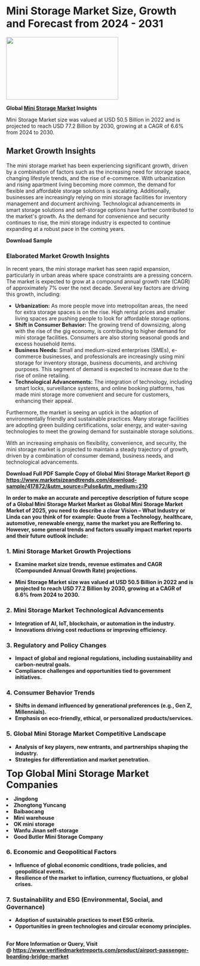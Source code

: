 <H1>Mini Storage Market Size, Growth and Forecast from 2024 - 2031</H1><img class="aligncenter size-medium wp-image-584254" src="https://thirdeyenews.in/wp-content/uploads/2024/09/Global-Market-Research-300x168.jpeg" alt="" width="300" height="168" /><p><strong>Global&nbsp;<a href="https://www.marketsizeandtrends.com/download-sample/417872/&amp;utm_source=Pulse&amp;utm_medium=210">Mini Storage Market</a> Insights</strong></p><p>Mini Storage Market size was valued at USD 50.5 Billion in 2022 and is projected to reach USD 77.2 Billion by 2030, growing at a CAGR of 6.6% from 2024 to 2030.</p><p><h2>Market Growth Insights</h2> <p>The mini storage market has been experiencing significant growth, driven by a combination of factors such as the increasing need for storage space, changing lifestyle trends, and the rise of e-commerce. With urbanization and rising apartment living becoming more common, the demand for flexible and affordable storage solutions is escalating. Additionally, businesses are increasingly relying on mini storage facilities for inventory management and document archiving. Technological advancements in smart storage solutions and self-storage options have further contributed to the market's growth. As the demand for convenience and security continues to rise, the mini storage industry is expected to continue expanding at a robust pace in the coming years.</p> <p><strong>Download Sample</strong></p> <h3>Elaborated Market Growth Insights</h3> <p>In recent years, the mini storage market has seen rapid expansion, particularly in urban areas where space constraints are a pressing concern. The market is expected to grow at a compound annual growth rate (CAGR) of approximately 7% over the next decade. Several key factors are driving this growth, including:</p> <ul> <li><strong>Urbanization:</strong> As more people move into metropolitan areas, the need for extra storage spaces is on the rise. High rental prices and smaller living spaces are pushing people to look for affordable storage options.</li> <li><strong>Shift in Consumer Behavior:</strong> The growing trend of downsizing, along with the rise of the gig economy, is contributing to higher demand for mini storage facilities. Consumers are also storing seasonal goods and excess household items.</li> <li><strong>Business Needs:</strong> Small and medium-sized enterprises (SMEs), e-commerce businesses, and professionals are increasingly using mini storage for inventory storage, business documents, and archiving purposes. This segment of demand is expected to increase due to the rise of online retailing.</li> <li><strong>Technological Advancements:</strong> The integration of technology, including smart locks, surveillance systems, and online booking platforms, has made mini storage more convenient and secure for customers, enhancing their appeal.</li> </ul> <p>Furthermore, the market is seeing an uptick in the adoption of environmentally friendly and sustainable practices. Many storage facilities are adopting green building certifications, solar energy, and water-saving technologies to meet the growing demand for sustainable storage solutions.</p> <p>With an increasing emphasis on flexibility, convenience, and security, the mini storage market is projected to maintain a steady trajectory of growth, driven by a combination of consumer demand, business needs, and technological advancements.</p> <p><strong></p><p><span class=""><strong>Download Full PDF Sample Copy of Global Mini Storage Market Report</strong> @ <a href="https://www.marketsizeandtrends.com/download-sample/417872/&amp;utm_source=Pulse&amp;utm_medium=210" target="_blank">https://www.marketsizeandtrends.com/download-sample/417872/&amp;utm_source=Pulse&amp;utm_medium=210</a></span></p><p>In order to make an accurate and perceptive description of future scope of a Global&nbsp;Mini Storage Market Market as Global&nbsp;Mini Storage Market Market of 2025, you need to describe a clear Vision &ndash; What Industry or Linda can you think of for example: Quote from a Technology, healthcare, automotive, renewable energy, name the market you are Reffering to. However, some general trends and factors usually impact market reports and their future outlook include:</p><h3>1.&nbsp;<strong>Mini Storage Market Growth Projections</strong></h3><ul><li>Examine market size trends, revenue estimates and CAGR (Compounded Annual Growth Rate) projections.</li><li><p>Mini Storage Market size was valued at USD 50.5 Billion in 2022 and is projected to reach USD 77.2 Billion by 2030, growing at a CAGR of 6.6% from 2024 to 2030.</p></li></ul><h3>2.&nbsp;<strong>Mini Storage Market Technological Advancements</strong></h3><ul><li>Integration of AI, IoT, blockchain, or automation in the industry.</li><li>Innovations driving cost reductions or improving efficiency.</li></ul><h3>3.&nbsp;<strong>Regulatory and Policy Changes</strong></h3><ul><li>Impact of global and regional regulations, including sustainability and carbon-neutral goals.</li><li>Compliance challenges and opportunities tied to government initiatives.</li></ul><h3>4.&nbsp;<strong>Consumer Behavior Trends</strong></h3><ul><li>Shifts in demand influenced by generational preferences (e.g., Gen Z, Millennials).</li><li>Emphasis on eco-friendly, ethical, or personalized products/services.</li></ul><h3>5.&nbsp;<strong>Global Mini Storage Market Competitive Landscape</strong></h3><ul><li>Analysis of key players, new entrants, and partnerships shaping the industry.</li><li>Strategies for differentiation and market penetration.</li></ul><p data-pm-slice="1 1 []"><span style="color: inherit; font-family: inherit; font-size: 25px;">Top Global Mini Storage Market Companies</span></p><div class="" data-test-id=""><p><li>Jingdong</li><li> Zhongtong Yuncang</li><li> Baibaocang</li><li> Mini warehouse</li><li> OK mini storage</li><li> Wanfu Jinan self-storage</li><li> Good Butler Mini Storage Company</li></p></div><h3>6.&nbsp;<strong>Economic and Geopolitical Factors</strong></h3><ul><li>Influence of global economic conditions, trade policies, and geopolitical events.</li><li>Resilience of the market to inflation, currency fluctuations, or global crises.</li></ul><h3>7.&nbsp;<strong>Sustainability and ESG (Environmental, Social, and Governance)</strong></h3><ul><li>Adoption of sustainable practices to meet ESG criteria.</li><li>Opportunities in green technologies and circular economy principles.</li></ul><h2><strong style="font-size: 14px;">For More Information or Query, Visit @&nbsp;</strong><a style="background-color: #ffffff; font-size: 14px;" href="https://www.marketsizeandtrends.com/report/mini-storage-market/" target="_blank">https://www.verifiedmarketreports.com/product/airport-passenger-boarding-bridge-market</a></h2>
